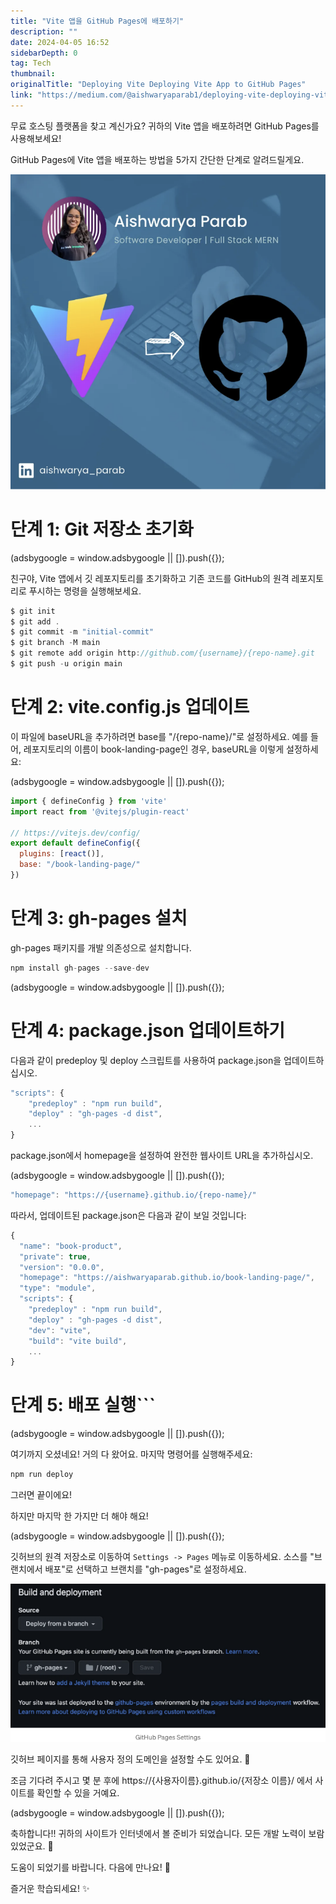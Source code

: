 ```yaml
---
title: "Vite 앱을 GitHub Pages에 배포하기"
description: ""
date: 2024-04-05 16:52
sidebarDepth: 0
tag: Tech
thumbnail: 
originalTitle: "Deploying Vite Deploying Vite App to GitHub Pages"
link: "https://medium.com/@aishwaryaparab1/deploying-vite-deploying-vite-app-to-github-pages-166fff40ffd3"
---
```



무료 호스팅 플랫폼을 찾고 계신가요? 귀하의 Vite 앱을 배포하려면 GitHub Pages를 사용해보세요!

GitHub Pages에 Vite 앱을 배포하는 방법을 5가지 간단한 단계로 알려드릴게요.

![이미지](./img/DeployingViteDeployingViteApptoGitHubPages_0.png)

# 단계 1: Git 저장소 초기화

<!-- ui-log 수평형 -->
<ins class="adsbygoogle"
  style="display:block"
  data-ad-client="ca-pub-4877378276818686"
  data-ad-slot="9743150776"
  data-ad-format="auto"
  data-full-width-responsive="true"></ins>
<component is="script">
(adsbygoogle = window.adsbygoogle || []).push({});
</component>

친구야, Vite 앱에서 깃 레포지토리를 초기화하고 기존 코드를 GitHub의 원격 레포지토리로 푸시하는 명령을 실행해보세요.

```js
$ git init
$ git add .
$ git commit -m "initial-commit"
$ git branch -M main
$ git remote add origin http://github.com/{username}/{repo-name}.git
$ git push -u origin main
```

# 단계 2: vite.config.js 업데이트

이 파일에 baseURL을 추가하려면 base를 "/{repo-name}/"로 설정하세요. 예를 들어, 레포지토리의 이름이 book-landing-page인 경우, baseURL을 이렇게 설정하세요:

<!-- ui-log 수평형 -->
<ins class="adsbygoogle"
  style="display:block"
  data-ad-client="ca-pub-4877378276818686"
  data-ad-slot="9743150776"
  data-ad-format="auto"
  data-full-width-responsive="true"></ins>
<component is="script">
(adsbygoogle = window.adsbygoogle || []).push({});
</component>

```js
import { defineConfig } from 'vite'
import react from '@vitejs/plugin-react'

// https://vitejs.dev/config/
export default defineConfig({
  plugins: [react()],
  base: "/book-landing-page/"
})
```

# 단계 3: gh-pages 설치

gh-pages 패키지를 개발 의존성으로 설치합니다.

```js
npm install gh-pages --save-dev
```

<!-- ui-log 수평형 -->
<ins class="adsbygoogle"
  style="display:block"
  data-ad-client="ca-pub-4877378276818686"
  data-ad-slot="9743150776"
  data-ad-format="auto"
  data-full-width-responsive="true"></ins>
<component is="script">
(adsbygoogle = window.adsbygoogle || []).push({});
</component>

# 단계 4: package.json 업데이트하기

다음과 같이 predeploy 및 deploy 스크립트를 사용하여 package.json을 업데이트하십시오.

```js
"scripts": {
    "predeploy" : "npm run build",
    "deploy" : "gh-pages -d dist",
    ...
}
```

package.json에서 homepage을 설정하여 완전한 웹사이트 URL을 추가하십시오.

<!-- ui-log 수평형 -->
<ins class="adsbygoogle"
  style="display:block"
  data-ad-client="ca-pub-4877378276818686"
  data-ad-slot="9743150776"
  data-ad-format="auto"
  data-full-width-responsive="true"></ins>
<component is="script">
(adsbygoogle = window.adsbygoogle || []).push({});
</component>

```js
"homepage": "https://{username}.github.io/{repo-name}/"
```

따라서, 업데이트된 package.json은 다음과 같이 보일 것입니다:

```js
{
  "name": "book-product",
  "private": true,
  "version": "0.0.0",
  "homepage": "https://aishwaryaparab.github.io/book-landing-page/",
  "type": "module",
  "scripts": {
    "predeploy" : "npm run build",
    "deploy" : "gh-pages -d dist",
    "dev": "vite",
    "build": "vite build",
    ...
}
```

# 단계 5: 배포 실행```

<!-- ui-log 수평형 -->
<ins class="adsbygoogle"
  style="display:block"
  data-ad-client="ca-pub-4877378276818686"
  data-ad-slot="9743150776"
  data-ad-format="auto"
  data-full-width-responsive="true"></ins>
<component is="script">
(adsbygoogle = window.adsbygoogle || []).push({});
</component>

여기까지 오셨네요! 거의 다 왔어요. 마지막 명령어를 실행해주세요:

```js
npm run deploy
```

그러면 끝이에요!

하지만 마지막 한 가지만 더 해야 해요!

<!-- ui-log 수평형 -->
<ins class="adsbygoogle"
  style="display:block"
  data-ad-client="ca-pub-4877378276818686"
  data-ad-slot="9743150776"
  data-ad-format="auto"
  data-full-width-responsive="true"></ins>
<component is="script">
(adsbygoogle = window.adsbygoogle || []).push({});
</component>

깃허브의 원격 저장소로 이동하여 `Settings -> Pages` 메뉴로 이동하세요. 소스를 "브랜치에서 배포"로 선택하고 브랜치를 "gh-pages"로 설정하세요.

![이미지](./img/DeployingViteDeployingViteApptoGitHubPages_1.png)

깃허브 페이지를 통해 사용자 정의 도메인을 설정할 수도 있어요. 🙌

조금 기다려 주시고 몇 분 후에 https://{사용자이름}.github.io/{저장소 이름}/ 에서 사이트를 확인할 수 있을 거예요.

<!-- ui-log 수평형 -->
<ins class="adsbygoogle"
  style="display:block"
  data-ad-client="ca-pub-4877378276818686"
  data-ad-slot="9743150776"
  data-ad-format="auto"
  data-full-width-responsive="true"></ins>
<component is="script">
(adsbygoogle = window.adsbygoogle || []).push({});
</component>

축하합니다!! 귀하의 사이트가 인터넷에서 볼 준비가 되었습니다. 모든 개발 노력이 보람 있었군요. 🤩

도움이 되었기를 바랍니다. 다음에 만나요! 👋

즐거운 학습되세요! ✨